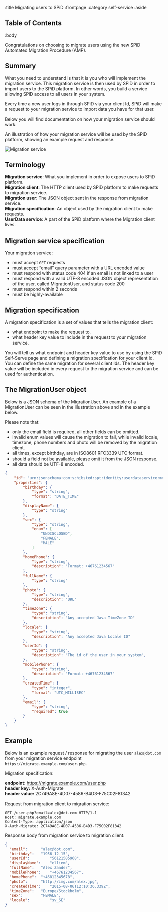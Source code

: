 :title Migrating users to SPiD
:frontpage
:category self-service
:aside

## Table of Contents

<spid-toc></spid-toc>

:body

Congratulations on choosing to migrate users using the new SPiD Automated Migration Procedure (AMP).

## Summary

What you need to understand is that it is you who will implement the migration service. This migration service is then 
used by SPiD in order to import users to the SPiD platform. In other words, you build a service allowing SPiD access to 
all users in your system. 

Every time a new user logs in through SPiD via your client Id, SPiD will make a request to your migration service to 
import data you have for that user.

Below you will find documentation on how your migration service should work.

An illustration of how your migration service will be used by the SPiD platform, showing an example request and 
response.

![Migration service](/images/migration-service.png)

## Terminology

**Migration service**: What you implement in order to expose users to SPiD platform.   
**Migration client**: The HTTP client used by SPiD platform to make requests to migration service.  
**Migration user**: The JSON object sent in the response from migration service.  
**Migration specification**: An object used by the migration client to make requests.  
**UserData service**: A part of the SPiD platform where the Migration client lives.

## Migration service specification

Your migration service:

* must accept `GET` requests
* must accept “email” query parameter with a URL encoded value
* must respond with status code 404 if an email is not linked to a user
* must respond with a valid UTF-8 encoded JSON object representation of the user, called MigrationUser, and status code 
200
* must respond within 2 seconds
* must be highly-available

## Migration specification

A migration specification is a set of values that tells the migration client:

* what endpoint to make the request to.
* what header key value to include in the request to your migration service.
               
You will tell us what endpoint and header key value to use by using the SPiD Self-Serve page and defining a migration 
specification for your client Id. You can define the same migration for several client Ids.
The header key value will be included in every request to the migration service and can be used for authentication. 

## The MigrationUser object

Below is  a JSON schema of the MigrationUser. An example of a MigrationUser can be seen in the illustration above and 
in the example below. 

Please note that:

* only the email field is required, all other fields can be omitted. 
* invalid enum values will cause the migration to fail, while invalid locale, timezone, phone numbers and photo 
will be removed by the migration client.
* all times, except birthday, are in ISO8601 RFC3339 UTC format.
* should a field not be available, please omit it from the JSON response.
* all data should be UTF-8 encoded.

```json
{
	"id": "urn:jsonschema:com:schibsted:spt:identity:userdataservice:models:MigrationUser",
	"properties": {
		"birthday": {
			"type": "string",
			"format": "DATE_TIME"
		},
		"displayName": {
			"type": "string"
		},
		"sex": {
			"type": "string",
			"enum": [
				"UNDISCLOSED",
				"FEMALE",
				"MALE"
			]
		},
		"homePhone": {
			"type": "string",
			"description": "Format: +46761234567"
		},
		"fullName": {
			"type": "string"
		},
		"photo": {
			"type": "string",
			"description": "URL"
		},
		"timeZone": {
			"type": "string",
			"description": "Any accepted Java TimeZone ID"
		},
		"locale": {
			"type": "string",
			"description": "Any accepted Java Locale ID"
		},
		"userId": {
			"type": "string",
			"description": "The id of the user in your system",
		},
		"mobilePhone": {
			"type": "string",
			"description": "Format: +46761234567"
		},
		"createdTime": {
			"type": "integer",
			"format": "UTC_MILLISEC"
		},
		"email": {
			"type": "string",
			"required": true
		}
	}
}

```

## Example
Below is an example request / response for migrating the user `alex@dot.com` from your migration service endpoint 
`https://migrate.example.com/user.php`. 

Migration specification:

**endpoint:**	https://migrate.example.com/user.php  
**header key:**	X-Auth-Migrate  
**header value:**	2C749A8E-4D07-4586-B4D3-F75C02F81342  

Request from migration client to migration service:

```
GET /user.php?email=alex@dot.com HTTP/1.1  
Host: migrate.example.com  
Content-Type: application/json  
X-Auth-Migrate: 2C749A8E-4D07-4586-B4D3-F75C02F81342  
```

Response body from migration service to migration client:

```json
{
  "email": 		"alex@dot.com",
  "birthday": 	"1956-12-15",
  "userId": 		"56121585968",
  "displayName": 	"elliem",
  "fullName": 	"Alex Zander",
  "mobilePhone": 	"+46761234567",
  "homePhone": 	"+46812345678",
  "photo": 		"http://img.com/alex.jpg",
  "createdTime": 	"2015-08-06T12:10:36.339Z",
  "timeZone": 	"Europe/Stockholm",
  "sex": 		"FEMALE",
  "locale": 		"sv_SE"
}
```
